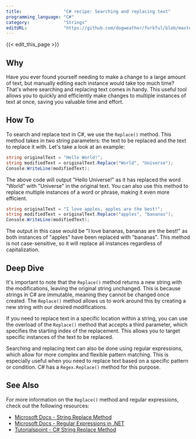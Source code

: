 ```yaml
---
title:                "C# recipe: Searching and replacing text"
programming_language: "C#"
category:             "Strings"
editURL:              "https://github.com/dogweather/forkful/blob/master/content/en/c-sharp/searching-and-replacing-text.md"
---
```


{{< edit_this_page >}}

## Why

Have you ever found yourself needing to make a change to a large amount of text, but manually editing each instance would take too much time? That's where searching and replacing text comes in handy. This useful tool allows you to quickly and efficiently make changes to multiple instances of text at once, saving you valuable time and effort.

## How To

To search and replace text in C#, we use the `Replace()` method. This method takes in two string parameters: the text to be replaced and the text to replace it with. Let's take a look at an example:

```C#
string originalText = "Hello World!";
string modifiedText = originalText.Replace("World", "Universe");
Console.WriteLine(modifiedText);
```

The above code will output "Hello Universe!" as it has replaced the word "World" with "Universe" in the original text. You can also use this method to replace multiple instances of a word or phrase, making it even more efficient.

```C#
string originalText = "I love apples, apples are the best!";
string modifiedText = originalText.Replace("apples", "bananas");
Console.WriteLine(modifiedText);
```

The output in this case would be "I love bananas, bananas are the best!" as both instances of "apples" have been replaced with "bananas". This method is not case-sensitive, so it will replace all instances regardless of capitalization.

## Deep Dive

It's important to note that the `Replace()` method returns a new string with the modifications, leaving the original string unchanged. This is because strings in C# are immutable, meaning they cannot be changed once created. The `Replace()` method allows us to work around this by creating a new string with our desired modifications.

If you need to replace text in a specific location within a string, you can use the overload of the `Replace()` method that accepts a third parameter, which specifies the starting index of the replacement. This allows you to target specific instances of the text to be replaced.

Searching and replacing text can also be done using regular expressions, which allow for more complex and flexible pattern matching. This is especially useful when you need to replace text based on a specific pattern or condition. C# has a `Regex.Replace()` method for this purpose.

## See Also

For more information on the `Replace()` method and regular expressions, check out the following resources:

- [Microsoft Docs - String.Replace Method](https://docs.microsoft.com/en-us/dotnet/api/system.string.replace?view=net-5.0)
- [Microsoft Docs - Regular Expressions in .NET](https://docs.microsoft.com/en-us/dotnet/standard/base-types/regular-expression-language-quick-reference)
- [Tutorialspoint - C# String Replace Method](https://www.tutorialspoint.com/csharp/csharp_string_replace.htm)